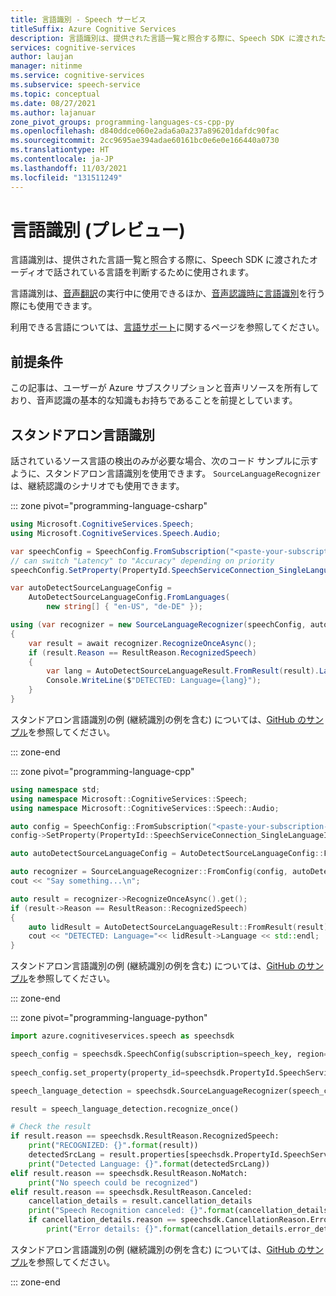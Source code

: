 ```yaml
---
title: 言語識別 - Speech サービス
titleSuffix: Azure Cognitive Services
description: 言語識別は、提供された言語一覧と照合する際に、Speech SDK に渡されたオーディオで話されている言語を判断するために使用されます。
services: cognitive-services
author: laujan
manager: nitinme
ms.service: cognitive-services
ms.subservice: speech-service
ms.topic: conceptual
ms.date: 08/27/2021
ms.author: lajanuar
zone_pivot_groups: programming-languages-cs-cpp-py
ms.openlocfilehash: d840ddce060e2ada6a0a237a896201dafdc90fac
ms.sourcegitcommit: 2cc9695ae394adae60161bc0e6e0e166440a0730
ms.translationtype: HT
ms.contentlocale: ja-JP
ms.lasthandoff: 11/03/2021
ms.locfileid: "131511249"
---
```

# <a name="language-identification-preview"></a>言語識別 (プレビュー)

言語識別は、提供された言語一覧と照合する際に、Speech SDK に渡されたオーディオで話されている言語を判断するために使用されます。 

言語識別は、[音声翻訳](./get-started-speech-translation.md#multi-lingual-translation-with-language-identification)の実行中に使用できるほか、[音声認識時に言語識別](./how-to-automatic-language-detection.md)を行う際にも使用できます。 

利用できる言語については、[言語サポート](language-support.md)に関するページを参照してください。

## <a name="prerequisites"></a>前提条件

この記事は、ユーザーが Azure サブスクリプションと音声リソースを所有しており、音声認識の基本的な知識もお持ちであることを前提としています。

## <a name="standalone-language-identification"></a>スタンドアロン言語識別

話されているソース言語の検出のみが必要な場合、次のコード サンプルに示すように、スタンドアロン言語識別を使用できます。 `SourceLanguageRecognizer` は、継続認識のシナリオでも使用できます。

::: zone pivot="programming-language-csharp"

```csharp
using Microsoft.CognitiveServices.Speech;
using Microsoft.CognitiveServices.Speech.Audio;

var speechConfig = SpeechConfig.FromSubscription("<paste-your-subscription-key>","<paste-your-region>");
// can switch "Latency" to "Accuracy" depending on priority
speechConfig.SetProperty(PropertyId.SpeechServiceConnection_SingleLanguageIdPriority, "Latency");

var autoDetectSourceLanguageConfig =
    AutoDetectSourceLanguageConfig.FromLanguages(
        new string[] { "en-US", "de-DE" });

using (var recognizer = new SourceLanguageRecognizer(speechConfig, autoDetectSourceLanguageConfig))
{
    var result = await recognizer.RecognizeOnceAsync();
    if (result.Reason == ResultReason.RecognizedSpeech)
    {
        var lang = AutoDetectSourceLanguageResult.FromResult(result).Language;
        Console.WriteLine($"DETECTED: Language={lang}");
    }
}
```

スタンドアロン言語識別の例 (継続識別の例を含む) については、[GitHub のサンプル](https://github.com/Azure-Samples/cognitive-services-speech-sdk/blob/master/samples/csharp/sharedcontent/console/standalone_language_detection_samples.cs)を参照してください。

::: zone-end

::: zone pivot="programming-language-cpp"

```cpp
using namespace std;
using namespace Microsoft::CognitiveServices::Speech;
using namespace Microsoft::CognitiveServices::Speech::Audio;

auto config = SpeechConfig::FromSubscription("<paste-your-subscription-key>","<paste-your-region>");
config->SetProperty(PropertyId::SpeechServiceConnection_SingleLanguageIdPriority, "Latency");

auto autoDetectSourceLanguageConfig = AutoDetectSourceLanguageConfig::FromLanguages({ "en-US", "de-DE" });

auto recognizer = SourceLanguageRecognizer::FromConfig(config, autoDetectSourceLanguageConfig);
cout << "Say something...\n";

auto result = recognizer->RecognizeOnceAsync().get();
if (result->Reason == ResultReason::RecognizedSpeech)
{
    auto lidResult = AutoDetectSourceLanguageResult::FromResult(result);
    cout << "DETECTED: Language="<< lidResult->Language << std::endl;
}
```

スタンドアロン言語識別の例 (継続識別の例を含む) については、[GitHub のサンプル](https://github.com/Azure-Samples/cognitive-services-speech-sdk/blob/master/samples/cpp/windows/console/samples/standalone_language_detection_samples.cpp)を参照してください。

::: zone-end

::: zone pivot="programming-language-python"

```python
import azure.cognitiveservices.speech as speechsdk

speech_config = speechsdk.SpeechConfig(subscription=speech_key, region=service_region)
    
speech_config.set_property(property_id=speechsdk.PropertyId.SpeechServiceConnection_SingleLanguageIdPriority, value='Accuracy')

speech_language_detection = speechsdk.SourceLanguageRecognizer(speech_config=speech_config, auto_detect_source_language_config=auto_detect_source_language_config)

result = speech_language_detection.recognize_once()

# Check the result
if result.reason == speechsdk.ResultReason.RecognizedSpeech:
    print("RECOGNIZED: {}".format(result))
    detectedSrcLang = result.properties[speechsdk.PropertyId.SpeechServiceConnection_AutoDetectSourceLanguageResult]
    print("Detected Language: {}".format(detectedSrcLang))
elif result.reason == speechsdk.ResultReason.NoMatch:
    print("No speech could be recognized")
elif result.reason == speechsdk.ResultReason.Canceled:
    cancellation_details = result.cancellation_details
    print("Speech Recognition canceled: {}".format(cancellation_details.reason))
    if cancellation_details.reason == speechsdk.CancellationReason.Error:
        print("Error details: {}".format(cancellation_details.error_details))
```

スタンドアロン言語識別の例 (継続識別の例を含む) については、[GitHub のサンプル](https://github.com/Azure-Samples/cognitive-services-speech-sdk/blob/master/samples/python/console/speech_language_detection_sample.py)を参照してください。

::: zone-end
